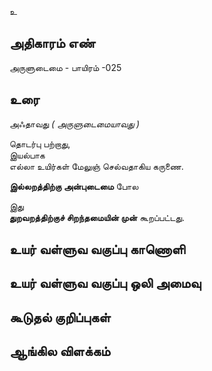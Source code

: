 உ


## அதிகாரம் எண்

அருளுடைமை - பாயிரம் -025

## உரை

அஃதாவது _( அருளுடைமையாவது )_  

தொடர்பு பற்றாது,  
இயல்பாக  
எல்லா உயிர்கள் மேலுஞ்  செல்வதாகிய கருணை.  

**இல்லறத்திற்கு அன்புடைமை** போல  

இது  
**துறவறத்திற்குச் சிறந்தமையின் முன்** கூறப்பட்டது.  


## உயர் வள்ளுவ வகுப்பு காணொளி


## உயர் வள்ளுவ வகுப்பு ஒலி அமைவு 


## கூடுதல் குறிப்புகள்


## ஆங்கில விளக்கம்

